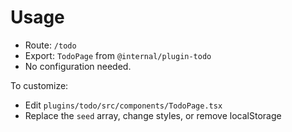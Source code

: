 # Usage

- Route: `/todo`
- Export: `TodoPage` from `@internal/plugin-todo`
- No configuration needed.

To customize:

- Edit `plugins/todo/src/components/TodoPage.tsx`
- Replace the `seed` array, change styles, or remove localStorage
